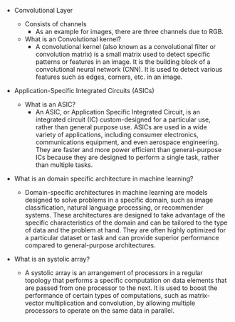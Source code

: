 * Convolutional Layer
	* Consists of channels
		* As an example for images, there are three channels due to RGB.
	* What is an Convolutional kernel?
		* A convolutional kernel (also known as a convolutional filter or convolution matrix) is a small matrix used to detect specific patterns or features in an image. It is the building block of a convolutional neural network (CNN). It is used to detect various features such as edges, corners, etc. in an image.


* Application-Specific Integrated Circuits (ASICs)
	* What is an ASIC? 
		* An ASIC, or Application Specific Integrated Circuit, is an integrated circuit (IC) custom-designed for a particular use, rather than general purpose use. ASICs are used in a wide variety of applications, including consumer electronics, communications equipment, and even aerospace engineering. They are faster and more power efficient than general-purpose ICs because they are designed to perform a single task, rather than multiple tasks.

* What is an domain specific architecture in machine learning? 
	* Domain-specific architectures in machine learning are models designed to solve problems in a specific domain, such as image classification, natural language processing, or recommender systems. These architectures are designed to take advantage of the specific characteristics of the domain and can be tailored to the type of data and the problem at hand. They are often highly optimized for a particular dataset or task and can provide superior performance compared to general-purpose architectures.

* What is an systolic array?
	* A systolic array is an arrangement of processors in a regular topology that performs a specific computation on data elements that are passed from one processor to the next. It is used to boost the performance of certain types of computations, such as matrix-vector multiplication and convolution, by allowing multiple processors to operate on the same data in parallel.